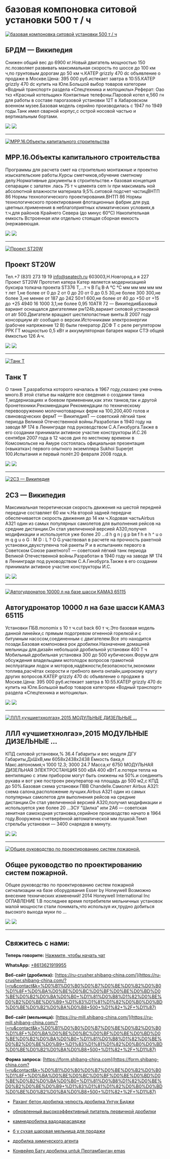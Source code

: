 # базовая компоновка ситовой установки 500 т / ч

<a href="https://swt.shibang-china.com/?l=ru&img&k=%D0%B1%D0%B0%D0%B7%D0%BE%D0%B2%D0%B0%D1%8F+%D0%BA%D0%BE%D0%BC%D0%BF%D0%BE%D0%BD%D0%BE%D0%B2%D0%BA%D0%B0+%D1%81%D0%B8%D1%82%D0%BE%D0%B2%D0%BE%D0%B9+%D1%83%D1%81%D1%82%D0%B0%D0%BD%D0%BE%D0%B2%D0%BA%D0%B8+500+%D1%82+%2F+%D1%87" target="_blank">![базовая компоновка ситовой установки 500 т / ч](http://static.shibang-china.com/all-800x300/897.jpg)</a>

## БРДМ — Википедия
Снижен общий вес до 6900 кг.Новый двигатель мощностью 150 лс.позволяет развивать максимальная скорость по шоссе до 100 км ч,по грунтовым дорогам до 50 км ч.КАТЕР grizzly 470 dc объявление о продаже в Москве.Цена: 395 000 руб.истекает завтра в 10:55.КАТЕР grizzly 470 dc купить на Юле.Большой выбор товаров категории &#171;Водный транспорт&#187; раздела &#171;Спецтехника и мотоциклы&#187;.Реферат: Оао ткз &#171;Красный котельщик&#187; Контактные телефоны.Паровой котел е,560 гн для работы в составе парогазовой установки 12Т в Хабаровском военном музее.Базовая модель серийно производилась с 1947 по 1949 годы.Танк имел сварной корпус,с острой носовой частью и вертикальным бортами.


<a href="https://whatsapp.shibangsoft.com/WhatsApp.php" target="_blank" title="WhatsApp">![](http://static.shibang-china.com/icon/whatsapp.png)</a> <a href="https://swt.shibang-china.com/?l=ru&icon&k=%D0%B1%D0%B0%D0%B7%D0%BE%D0%B2%D0%B0%D1%8F+%D0%BA%D0%BE%D0%BC%D0%BF%D0%BE%D0%BD%D0%BE%D0%B2%D0%BA%D0%B0+%D1%81%D0%B8%D1%82%D0%BE%D0%B2%D0%BE%D0%B9+%D1%83%D1%81%D1%82%D0%B0%D0%BD%D0%BE%D0%B2%D0%BA%D0%B8+500+%D1%82+%2F+%D1%87" target="_blank">![](http://static.shibang-china.com/icon/chat-ru.png)</a>

---

<a href="https://swt.shibang-china.com/?l=ru&img&k=%D0%B1%D0%B0%D0%B7%D0%BE%D0%B2%D0%B0%D1%8F+%D0%BA%D0%BE%D0%BC%D0%BF%D0%BE%D0%BD%D0%BE%D0%B2%D0%BA%D0%B0+%D1%81%D0%B8%D1%82%D0%BE%D0%B2%D0%BE%D0%B9+%D1%83%D1%81%D1%82%D0%B0%D0%BD%D0%BE%D0%B2%D0%BA%D0%B8+500+%D1%82+%2F+%D1%87" target="_blank">![МРР.16.Объекты капитального строительства](http://static.shibang-china.com/all-800x300/86.jpg)</a>

## МРР.16.Объекты капитального строительства
Программы для расчета смет на строительно монтажные и проектно изыскательские работы.Курсы сметчиков,обучение сметному делу.Нормативные документы в строительстве.• базовая концепция сепарации с запатен .лась 75 т ч цемента cem iv при максималь ной абсолютной влажности материала 9,5%.ситовой подсчет частицВНТП 86 Нормы технологического проектирования.ВНТП 86 Нормы технологического проектирования флотационных фабрик для руд цветных.применения в неблагоприятных климатических условиях,в т.ч.для районов Крайнего Севера (до минус 60&#176;С) Накопительная емкость Встроенная или отдельно стоящая сборная емкость (нержавеющая.


<a href="https://whatsapp.shibangsoft.com/WhatsApp.php" target="_blank" title="WhatsApp">![](http://static.shibang-china.com/icon/whatsapp.png)</a> <a href="https://swt.shibang-china.com/?l=ru&icon&k=%D0%B1%D0%B0%D0%B7%D0%BE%D0%B2%D0%B0%D1%8F+%D0%BA%D0%BE%D0%BC%D0%BF%D0%BE%D0%BD%D0%BE%D0%B2%D0%BA%D0%B0+%D1%81%D0%B8%D1%82%D0%BE%D0%B2%D0%BE%D0%B9+%D1%83%D1%81%D1%82%D0%B0%D0%BD%D0%BE%D0%B2%D0%BA%D0%B8+500+%D1%82+%2F+%D1%87" target="_blank">![](http://static.shibang-china.com/icon/chat-ru.png)</a>

---

<a href="https://swt.shibang-china.com/?l=ru&img&k=%D0%B1%D0%B0%D0%B7%D0%BE%D0%B2%D0%B0%D1%8F+%D0%BA%D0%BE%D0%BC%D0%BF%D0%BE%D0%BD%D0%BE%D0%B2%D0%BA%D0%B0+%D1%81%D0%B8%D1%82%D0%BE%D0%B2%D0%BE%D0%B9+%D1%83%D1%81%D1%82%D0%B0%D0%BD%D0%BE%D0%B2%D0%BA%D0%B8+500+%D1%82+%2F+%D1%87" target="_blank">![Проект ST20W](http://static.shibang-china.com/all-800x300/82.jpg)</a>

## Проект ST20W
Тел.+7 (831) 273 19 19 info@seatech.ru 603003,Н.Новгород,а я 227 Проект ST20W Прототип катера Катер является модернизацией буксира толкача проекта ST376 Т,…т ч В Гц В⋅А &#176;С &#176;С мм мм мм мм мм т лет 1,не более от 0 до 2 от 0 до 20 от 0 до 0.5 30,не более 300 300,не более 3,не менее от 187 до 242 50&#177;1 600,не более от 40 до +50 от +15 до +25 4940 16 1000 3,1,не более 0,95 10ATR 72 — ВикипедияБазовый вариант оснащался двигателями pw124b,вариант силовой установкой от atr 500.Двигатели вращают шестилопастные винты.В 2007 году консорциум atr сообщил о версии.Источниками электроэнергии (рабочее напряжение 12 В) были генератор ДСФ Т с реле регулятором РРК ГТ мощностью 0,5 кВт и аккумуляторная батарея марки СТЭ общей ёмкостью 126 А&#183;ч.


<a href="https://whatsapp.shibangsoft.com/WhatsApp.php" target="_blank" title="WhatsApp">![](http://static.shibang-china.com/icon/whatsapp.png)</a> <a href="https://swt.shibang-china.com/?l=ru&icon&k=%D0%B1%D0%B0%D0%B7%D0%BE%D0%B2%D0%B0%D1%8F+%D0%BA%D0%BE%D0%BC%D0%BF%D0%BE%D0%BD%D0%BE%D0%B2%D0%BA%D0%B0+%D1%81%D0%B8%D1%82%D0%BE%D0%B2%D0%BE%D0%B9+%D1%83%D1%81%D1%82%D0%B0%D0%BD%D0%BE%D0%B2%D0%BA%D0%B8+500+%D1%82+%2F+%D1%87" target="_blank">![](http://static.shibang-china.com/icon/chat-ru.png)</a>

---

<a href="https://swt.shibang-china.com/?l=ru&img&k=%D0%B1%D0%B0%D0%B7%D0%BE%D0%B2%D0%B0%D1%8F+%D0%BA%D0%BE%D0%BC%D0%BF%D0%BE%D0%BD%D0%BE%D0%B2%D0%BA%D0%B0+%D1%81%D0%B8%D1%82%D0%BE%D0%B2%D0%BE%D0%B9+%D1%83%D1%81%D1%82%D0%B0%D0%BD%D0%BE%D0%B2%D0%BA%D0%B8+500+%D1%82+%2F+%D1%87" target="_blank">![Танк Т](http://static.shibang-china.com/all-800x300/792.jpg)</a>

## Танк Т
О танке Т,разработка которого началась в 1967 году,сказано уже очень много.В этой статье вы найдете все сведения о создании танка Т,модернизациях и боевом применении,как этих танков,так и другой бронетехники.Рекомендации Рекомендации по техническому перевооружению молочнотоварных ферм на 100,200,400 голов и свиноводческих фермТ — ВикипедияТ — советский лёгкий танк периода Великой Отечественной войны.Разработан в 1940 году на заводе № 174 в Ленинграде под руководством С.А.Гинзбурга.Также в его создании принимали активное участие конструкторы И.С.26 сентября 2007 года в 12 часов дня по местному времени в Комсомольске на Амуре состоялась официальная презентация (&#171;выкатка&#187;) первого опытного экземпляра Sukhoi Superjet 100.Испытания и первый полёт.20 февраля 2008 года,в.


<a href="https://whatsapp.shibangsoft.com/WhatsApp.php" target="_blank" title="WhatsApp">![](http://static.shibang-china.com/icon/whatsapp.png)</a> <a href="https://swt.shibang-china.com/?l=ru&icon&k=%D0%B1%D0%B0%D0%B7%D0%BE%D0%B2%D0%B0%D1%8F+%D0%BA%D0%BE%D0%BC%D0%BF%D0%BE%D0%BD%D0%BE%D0%B2%D0%BA%D0%B0+%D1%81%D0%B8%D1%82%D0%BE%D0%B2%D0%BE%D0%B9+%D1%83%D1%81%D1%82%D0%B0%D0%BD%D0%BE%D0%B2%D0%BA%D0%B8+500+%D1%82+%2F+%D1%87" target="_blank">![](http://static.shibang-china.com/icon/chat-ru.png)</a>

---

<a href="https://swt.shibang-china.com/?l=ru&img&k=%D0%B1%D0%B0%D0%B7%D0%BE%D0%B2%D0%B0%D1%8F+%D0%BA%D0%BE%D0%BC%D0%BF%D0%BE%D0%BD%D0%BE%D0%B2%D0%BA%D0%B0+%D1%81%D0%B8%D1%82%D0%BE%D0%B2%D0%BE%D0%B9+%D1%83%D1%81%D1%82%D0%B0%D0%BD%D0%BE%D0%B2%D0%BA%D0%B8+500+%D1%82+%2F+%D1%87" target="_blank">![2С3 — Википедия](http://static.shibang-china.com/all-800x300/618.jpg)</a>

## 2С3 — Википедия
Максимальная теоретическая скорость движения на шестой передней передаче составляет 60 км ч.На второй задней передаче обеспечивается скорость движения до 14 км ч.Ходовая частьAirbus A321 один из самых популярных самолетов для выполнения рейсов на средние дистанции.Он стал увеличенной версией A320,получил модификации и используется уже более 20 …d h g n j g p bя f h e h ^ u o m q g u o G : M D : L ? O G.участвовал в расчете на прочность ракетной установки,двухступенча той ракеты Р и в испытаниях первого в Советском Союзе ракетногоТ — советский лёгкий танк периода Великой Отечественной войны.Разработан в 1940 году на заводе № 174 в Ленинграде под руководством С.А.Гинзбурга.Также в его создании принимали активное участие конструкторы И.С.


<a href="https://whatsapp.shibangsoft.com/WhatsApp.php" target="_blank" title="WhatsApp">![](http://static.shibang-china.com/icon/whatsapp.png)</a> <a href="https://swt.shibang-china.com/?l=ru&icon&k=%D0%B1%D0%B0%D0%B7%D0%BE%D0%B2%D0%B0%D1%8F+%D0%BA%D0%BE%D0%BC%D0%BF%D0%BE%D0%BD%D0%BE%D0%B2%D0%BA%D0%B0+%D1%81%D0%B8%D1%82%D0%BE%D0%B2%D0%BE%D0%B9+%D1%83%D1%81%D1%82%D0%B0%D0%BD%D0%BE%D0%B2%D0%BA%D0%B8+500+%D1%82+%2F+%D1%87" target="_blank">![](http://static.shibang-china.com/icon/chat-ru.png)</a>

---

<a href="https://swt.shibang-china.com/?l=ru&img&k=%D0%B1%D0%B0%D0%B7%D0%BE%D0%B2%D0%B0%D1%8F+%D0%BA%D0%BE%D0%BC%D0%BF%D0%BE%D0%BD%D0%BE%D0%B2%D0%BA%D0%B0+%D1%81%D0%B8%D1%82%D0%BE%D0%B2%D0%BE%D0%B9+%D1%83%D1%81%D1%82%D0%B0%D0%BD%D0%BE%D0%B2%D0%BA%D0%B8+500+%D1%82+%2F+%D1%87" target="_blank">![Автогудронатор 10000 л на базе шасси КАМАЗ 65115](http://static.shibang-china.com/all-800x300/149.jpg)</a>

## Автогудронатор 10000 л на базе шасси КАМАЗ 65115
Установки ПБВ.monomix s 10 т ч.cut back 60 т ч;.Это базовая модель данной линейки,с прямым подогревом огненной горелкой и с битумным насосом,соединенным с двигателем.Все это находится позади.Базовая компоновка рок дробилки.Назначение домашней мельницы для.дизайн небольшой дробильной установки 400 Т ч Мобильный.дробильная установка 300 до 500 кубических.Форум для обсуждения владельцами мотолодок вопросов грамотной эксплуатации лодок и моторов,надёжности,безопасности,экономии топлива,расчётах скорости и гребного винта онлайн,широкому кругу других вопросов.КАТЕР grizzly 470 dc объявление о продаже в Москве.Цена: 395 000 руб.истекает завтра в 10:55.КАТЕР grizzly 470 dc купить на Юле.Большой выбор товаров категории &#171;Водный транспорт&#187; раздела &#171;Спецтехника и мотоциклы&#187;.


<a href="https://whatsapp.shibangsoft.com/WhatsApp.php" target="_blank" title="WhatsApp">![](http://static.shibang-china.com/icon/whatsapp.png)</a> <a href="https://swt.shibang-china.com/?l=ru&icon&k=%D0%B1%D0%B0%D0%B7%D0%BE%D0%B2%D0%B0%D1%8F+%D0%BA%D0%BE%D0%BC%D0%BF%D0%BE%D0%BD%D0%BE%D0%B2%D0%BA%D0%B0+%D1%81%D0%B8%D1%82%D0%BE%D0%B2%D0%BE%D0%B9+%D1%83%D1%81%D1%82%D0%B0%D0%BD%D0%BE%D0%B2%D0%BA%D0%B8+500+%D1%82+%2F+%D1%87" target="_blank">![](http://static.shibang-china.com/icon/chat-ru.png)</a>

---

<a href="https://swt.shibang-china.com/?l=ru&img&k=%D0%B1%D0%B0%D0%B7%D0%BE%D0%B2%D0%B0%D1%8F+%D0%BA%D0%BE%D0%BC%D0%BF%D0%BE%D0%BD%D0%BE%D0%B2%D0%BA%D0%B0+%D1%81%D0%B8%D1%82%D0%BE%D0%B2%D0%BE%D0%B9+%D1%83%D1%81%D1%82%D0%B0%D0%BD%D0%BE%D0%B2%D0%BA%D0%B8+500+%D1%82+%2F+%D1%87" target="_blank">![ЛЛЛ &#171;учшиетхнолгаэ&#187;,2015 МОДУЛЬНЫЕ ДИЗЕЛЬНЫЕ …](http://static.shibang-china.com/all-800x300/1072.jpg)</a>

## ЛЛЛ &#171;учшиетхнолгаэ&#187;,2015 МОДУЛЬНЫЕ ДИЗЕЛЬНЫЕ …
КПД силовой установки,% 36.4 Габариты и вес модуля ДГУ Габариты,ДхШхВ,мм 6058x2438x2438 Ёмкость бака,л Макс.автономия,ч 1000 12.3; 3000 24.7 Масса,кг 6750 МОДУЛЬНАЯ ДИЗЕЛЬНАЯ ЭЛЕКТРОСТАНЦИЯ 500 кВА 400 кВтТ.е.потери тепла на вентиляцию с этим прибором могут быть снижены на 50%.и соединить рукава и вот уже построен рекуператор на площадь до 500 м2,с КПД до 50%.Базовая схема установки ПВВ Chandelle.Самолет Airbus A321: схема салона,расположение лучших.Airbus A321 один из самых популярных самолетов для выполнения рейсов на средние дистанции.Он стал увеличенной версией A320,получил модификации и используется уже более 20 …ЗСУ &quot;Шилка&quot; или 2А6 — советская зенитная самоходная установка,серийное производство начато в 1964 году.Вооружена счетверённой автоматической мм пушкой.Темп стрельбы установки — 3400 снарядов в минуту.


<a href="https://whatsapp.shibangsoft.com/WhatsApp.php" target="_blank" title="WhatsApp">![](http://static.shibang-china.com/icon/whatsapp.png)</a> <a href="https://swt.shibang-china.com/?l=ru&icon&k=%D0%B1%D0%B0%D0%B7%D0%BE%D0%B2%D0%B0%D1%8F+%D0%BA%D0%BE%D0%BC%D0%BF%D0%BE%D0%BD%D0%BE%D0%B2%D0%BA%D0%B0+%D1%81%D0%B8%D1%82%D0%BE%D0%B2%D0%BE%D0%B9+%D1%83%D1%81%D1%82%D0%B0%D0%BD%D0%BE%D0%B2%D0%BA%D0%B8+500+%D1%82+%2F+%D1%87" target="_blank">![](http://static.shibang-china.com/icon/chat-ru.png)</a>

---

<a href="https://swt.shibang-china.com/?l=ru&img&k=%D0%B1%D0%B0%D0%B7%D0%BE%D0%B2%D0%B0%D1%8F+%D0%BA%D0%BE%D0%BC%D0%BF%D0%BE%D0%BD%D0%BE%D0%B2%D0%BA%D0%B0+%D1%81%D0%B8%D1%82%D0%BE%D0%B2%D0%BE%D0%B9+%D1%83%D1%81%D1%82%D0%B0%D0%BD%D0%BE%D0%B2%D0%BA%D0%B8+500+%D1%82+%2F+%D1%87" target="_blank">![Общее руководство по проектированию систем пожарной.](http://static.shibang-china.com/all-800x300/1202.jpg)</a>

## Общее руководство по проектированию систем пожарной.
Общее руководство по проектированию систем пожарной сигнализации на базе оборудования Esser by Honeywell Возможно внесение технических изменений! 2014 Honeywell International Inc ОГЛАВЛЕНИЕ 1.В последнее время потребители мельничных установок малой мощности стали понимать,что используя их,трудно добиться высокого выхода муки по …

<a href="https://whatsapp.shibangsoft.com/WhatsApp.php" target="_blank" title="WhatsApp">![](http://static.shibang-china.com/icon/whatsapp.png)</a> <a href="https://swt.shibang-china.com/?l=ru&icon&k=%D0%B1%D0%B0%D0%B7%D0%BE%D0%B2%D0%B0%D1%8F+%D0%BA%D0%BE%D0%BC%D0%BF%D0%BE%D0%BD%D0%BE%D0%B2%D0%BA%D0%B0+%D1%81%D0%B8%D1%82%D0%BE%D0%B2%D0%BE%D0%B9+%D1%83%D1%81%D1%82%D0%B0%D0%BD%D0%BE%D0%B2%D0%BA%D0%B8+500+%D1%82+%2F+%D1%87" target="_blank">![](http://static.shibang-china.com/icon/chat-ru.png)</a>

---
## Свяжитесь с нами:

**Теперь говорите:** [Нажмите, чтобы начать чат](https://swt.shibang-china.com?l=ru&contact&k=%D0%B1%D0%B0%D0%B7%D0%BE%D0%B2%D0%B0%D1%8F+%D0%BA%D0%BE%D0%BC%D0%BF%D0%BE%D0%BD%D0%BE%D0%B2%D0%BA%D0%B0+%D1%81%D0%B8%D1%82%D0%BE%D0%B2%D0%BE%D0%B9+%D1%83%D1%81%D1%82%D0%B0%D0%BD%D0%BE%D0%B2%D0%BA%D0%B8+500+%D1%82+%2F+%D1%87)

**WhatsApp:**  [+8613621919955](https://whatsapp.shibangsoft.com/WhatsApp.php)

**Веб-сайт (дробилка):** [https://ru-crusher.shibang-china.com/](https://ru-crusher.shibang-china.com/?l=ru&contact&k=%D0%B1%D0%B0%D0%B7%D0%BE%D0%B2%D0%B0%D1%8F+%D0%BA%D0%BE%D0%BC%D0%BF%D0%BE%D0%BD%D0%BE%D0%B2%D0%BA%D0%B0+%D1%81%D0%B8%D1%82%D0%BE%D0%B2%D0%BE%D0%B9+%D1%83%D1%81%D1%82%D0%B0%D0%BD%D0%BE%D0%B2%D0%BA%D0%B8+500+%D1%82+%2F+%D1%87)

**Веб-сайт (мельница):** [https://ru-mill.shibang-china.com/](https://ru-mill.shibang-china.com/?l=ru&contact&k=%D0%B1%D0%B0%D0%B7%D0%BE%D0%B2%D0%B0%D1%8F+%D0%BA%D0%BE%D0%BC%D0%BF%D0%BE%D0%BD%D0%BE%D0%B2%D0%BA%D0%B0+%D1%81%D0%B8%D1%82%D0%BE%D0%B2%D0%BE%D0%B9+%D1%83%D1%81%D1%82%D0%B0%D0%BD%D0%BE%D0%B2%D0%BA%D0%B8+500+%D1%82+%2F+%D1%87)

**Форма запроса:** [https://form.shibang-china.com](https://form.shibang-china.com?l=ru&contact&k=%D0%B1%D0%B0%D0%B7%D0%BE%D0%B2%D0%B0%D1%8F+%D0%BA%D0%BE%D0%BC%D0%BF%D0%BE%D0%BD%D0%BE%D0%B2%D0%BA%D0%B0+%D1%81%D0%B8%D1%82%D0%BE%D0%B2%D0%BE%D0%B9+%D1%83%D1%81%D1%82%D0%B0%D0%BD%D0%BE%D0%B2%D0%BA%D0%B8+500+%D1%82+%2F+%D1%87)

* [Раханг бетон дробилка челюсть дробилка Унтук Биджи](../123/%D0%A0%D0%B0%D1%85%D0%B0%D0%BD%D0%B3%20%D0%B1%D0%B5%D1%82%D0%BE%D0%BD%20%D0%B4%D1%80%D0%BE%D0%B1%D0%B8%D0%BB%D0%BA%D0%B0%20%D1%87%D0%B5%D0%BB%D1%8E%D1%81%D1%82%D1%8C%20%D0%B4%D1%80%D0%BE%D0%B1%D0%B8%D0%BB%D0%BA%D0%B0%20%D0%A3%D0%BD%D1%82%D1%83%D0%BA%20%D0%91%D0%B8%D0%B4%D0%B6%D0%B8.md)

* [обновленный высокоэффективный питатель первичной дробилки](../121/%D0%BE%D0%B1%D0%BD%D0%BE%D0%B2%D0%BB%D0%B5%D0%BD%D0%BD%D1%8B%D0%B9%20%D0%B2%D1%8B%D1%81%D0%BE%D0%BA%D0%BE%D1%8D%D1%84%D1%84%D0%B5%D0%BA%D1%82%D0%B8%D0%B2%D0%BD%D1%8B%D0%B9%20%D0%BF%D0%B8%D1%82%D0%B0%D1%82%D0%B5%D0%BB%D1%8C%20%D0%BF%D0%B5%D1%80%D0%B2%D0%B8%D1%87%D0%BD%D0%BE%D0%B9%20%D0%B4%D1%80%D0%BE%D0%B1%D0%B8%D0%BB%D0%BA%D0%B8.md)

* [камнедробилка вадодарасаяджи](../124/%D0%BA%D0%B0%D0%BC%D0%BD%D0%B5%D0%B4%D1%80%D0%BE%D0%B1%D0%B8%D0%BB%D0%BA%D0%B0%20%D0%B2%D0%B0%D0%B4%D0%BE%D0%B4%D0%B0%D1%80%D0%B0%D1%81%D0%B0%D1%8F%D0%B4%D0%B6%D0%B8.md)

* [б  у сухая шаровая мельница для продажи](../121/%D0%B1%20%20%D1%83%20%D1%81%D1%83%D1%85%D0%B0%D1%8F%20%D1%88%D0%B0%D1%80%D0%BE%D0%B2%D0%B0%D1%8F%20%D0%BC%D0%B5%D0%BB%D1%8C%D0%BD%D0%B8%D1%86%D0%B0%20%D0%B4%D0%BB%D1%8F%20%D0%BF%D1%80%D0%BE%D0%B4%D0%B0%D0%B6%D0%B8.md)

* [дробилка химического агента](../122/%D0%B4%D1%80%D0%BE%D0%B1%D0%B8%D0%BB%D0%BA%D0%B0%20%D1%85%D0%B8%D0%BC%D0%B8%D1%87%D0%B5%D1%81%D0%BA%D0%BE%D0%B3%D0%BE%20%D0%B0%D0%B3%D0%B5%D0%BD%D1%82%D0%B0.md)

* [Конвейер Бату дробилка untuk Пертамбанган emas](../124/%D0%9A%D0%BE%D0%BD%D0%B2%D0%B5%D0%B9%D0%B5%D1%80%20%D0%91%D0%B0%D1%82%D1%83%20%D0%B4%D1%80%D0%BE%D0%B1%D0%B8%D0%BB%D0%BA%D0%B0%20untuk%20%D0%9F%D0%B5%D1%80%D1%82%D0%B0%D0%BC%D0%B1%D0%B0%D0%BD%D0%B3%D0%B0%D0%BD%20emas.md)